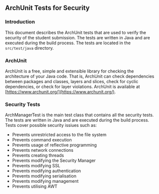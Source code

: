 ## ArchUnit Tests for Security

### Introduction
This document describes the ArchUnit tests that are used to verify the security of the student submission. The tests are written in Java and are executed during the build process. The tests are located in the `src/test/java` directory.

### ArchUnit
ArchUnit is a free, simple and extensible library for checking the architecture of your Java code. That is, ArchUnit can check dependencies between packages and classes, layers and slices, check for cyclic dependencies, or check for layer violations. ArchUnit is available at [https://www.archunit.org/](https://www.archunit.org/).

### Security Tests
ArchManagerTest is the main test class that contains all the security tests. The tests are written in Java and are executed during the build process. Tests cover possible security issiues such as:
- Prevents unrestricted access to the file system
- Prevents command execution
- Prevents usage of reflective programming
- Prevents network connections
- Prevents creating threads
- Prevents modifying the Security Manager
- Prevents modifying SSL
- Prevents modifying authentication
- Prevents modifying serialisation
- Prevents modifying management
- Prevents utilising AWT

